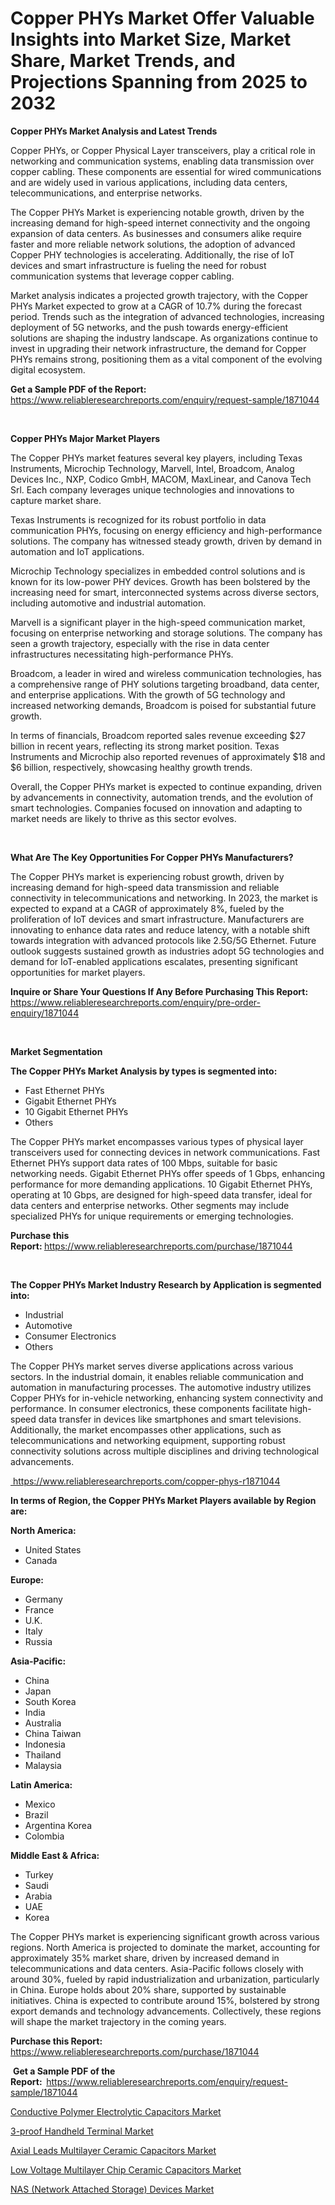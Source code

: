 <p><h1>Copper PHYs Market Offer Valuable Insights into Market Size, Market Share, Market Trends, and Projections Spanning from 2025 to 2032</h1></p><p><strong>Copper PHYs Market Analysis and Latest Trends</strong></p>
<p><p>Copper PHYs, or Copper Physical Layer transceivers, play a critical role in networking and communication systems, enabling data transmission over copper cabling. These components are essential for wired communications and are widely used in various applications, including data centers, telecommunications, and enterprise networks. </p><p>The Copper PHYs Market is experiencing notable growth, driven by the increasing demand for high-speed internet connectivity and the ongoing expansion of data centers. As businesses and consumers alike require faster and more reliable network solutions, the adoption of advanced Copper PHY technologies is accelerating. Additionally, the rise of IoT devices and smart infrastructure is fueling the need for robust communication systems that leverage copper cabling.</p><p>Market analysis indicates a projected growth trajectory, with the Copper PHYs Market expected to grow at a CAGR of 10.7% during the forecast period. Trends such as the integration of advanced technologies, increasing deployment of 5G networks, and the push towards energy-efficient solutions are shaping the industry landscape. As organizations continue to invest in upgrading their network infrastructure, the demand for Copper PHYs remains strong, positioning them as a vital component of the evolving digital ecosystem.</p></p>
<p><strong>Get a Sample PDF of the Report:&nbsp;</strong> <a href="https://www.reliableresearchreports.com/enquiry/request-sample/1871044?utm_campaign=123&utm_medium=2&utm_source=Github&utm_content=ia&utm_term=07042025&utm_id=copper-phys">https://www.reliableresearchreports.com/enquiry/request-sample/1871044</a></p>
<p>&nbsp;</p>
<p><strong>Copper PHYs Major Market Players</strong></p>
<p><p>The Copper PHYs market features several key players, including Texas Instruments, Microchip Technology, Marvell, Intel, Broadcom, Analog Devices Inc., NXP, Codico GmbH, MACOM, MaxLinear, and Canova Tech Srl. Each company leverages unique technologies and innovations to capture market share.</p><p>Texas Instruments is recognized for its robust portfolio in data communication PHYs, focusing on energy efficiency and high-performance solutions. The company has witnessed steady growth, driven by demand in automation and IoT applications. </p><p>Microchip Technology specializes in embedded control solutions and is known for its low-power PHY devices. Growth has been bolstered by the increasing need for smart, interconnected systems across diverse sectors, including automotive and industrial automation.</p><p>Marvell is a significant player in the high-speed communication market, focusing on enterprise networking and storage solutions. The company has seen a growth trajectory, especially with the rise in data center infrastructures necessitating high-performance PHYs.</p><p>Broadcom, a leader in wired and wireless communication technologies, has a comprehensive range of PHY solutions targeting broadband, data center, and enterprise applications. With the growth of 5G technology and increased networking demands, Broadcom is poised for substantial future growth.</p><p>In terms of financials, Broadcom reported sales revenue exceeding $27 billion in recent years, reflecting its strong market position. Texas Instruments and Microchip also reported revenues of approximately $18 and $6 billion, respectively, showcasing healthy growth trends.</p><p>Overall, the Copper PHYs market is expected to continue expanding, driven by advancements in connectivity, automation trends, and the evolution of smart technologies. Companies focused on innovation and adapting to market needs are likely to thrive as this sector evolves.</p></p>
<p>&nbsp;</p>
<p><strong>What Are The Key Opportunities For Copper PHYs Manufacturers?</strong></p>
<p><p>The Copper PHYs market is experiencing robust growth, driven by increasing demand for high-speed data transmission and reliable connectivity in telecommunications and networking. In 2023, the market is expected to expand at a CAGR of approximately 8%, fueled by the proliferation of IoT devices and smart infrastructure. Manufacturers are innovating to enhance data rates and reduce latency, with a notable shift towards integration with advanced protocols like 2.5G/5G Ethernet. Future outlook suggests sustained growth as industries adopt 5G technologies and demand for IoT-enabled applications escalates, presenting significant opportunities for market players.</p></p>
<p><strong>Inquire or Share Your Questions If Any Before Purchasing This Report:</strong> <a href="https://www.reliableresearchreports.com/enquiry/pre-order-enquiry/1871044?utm_campaign=123&utm_medium=2&utm_source=Github&utm_content=ia&utm_term=07042025&utm_id=copper-phys">https://www.reliableresearchreports.com/enquiry/pre-order-enquiry/1871044</a></p>
<p>&nbsp;</p>
<p><strong>Market Segmentation</strong></p>
<p><strong>The Copper PHYs Market Analysis by types is segmented into:</strong></p>
<p><ul><li>Fast Ethernet PHYs</li><li>Gigabit Ethernet PHYs</li><li>10 Gigabit Ethernet PHYs</li><li>Others</li></ul></p>
<p><p>The Copper PHYs market encompasses various types of physical layer transceivers used for connecting devices in network communications. Fast Ethernet PHYs support data rates of 100 Mbps, suitable for basic networking needs. Gigabit Ethernet PHYs offer speeds of 1 Gbps, enhancing performance for more demanding applications. 10 Gigabit Ethernet PHYs, operating at 10 Gbps, are designed for high-speed data transfer, ideal for data centers and enterprise networks. Other segments may include specialized PHYs for unique requirements or emerging technologies.</p></p>
<p><strong>Purchase this Report:&nbsp;</strong><a href="https://www.reliableresearchreports.com/purchase/1871044?utm_campaign=123&utm_medium=2&utm_source=Github&utm_content=ia&utm_term=07042025&utm_id=copper-phys">https://www.reliableresearchreports.com/purchase/1871044</a></p>
<p>&nbsp;</p>
<p><strong>The Copper PHYs Market Industry Research by Application is segmented into:</strong></p>
<p><ul><li>Industrial</li><li>Automotive</li><li>Consumer Electronics</li><li>Others</li></ul></p>
<p><p>The Copper PHYs market serves diverse applications across various sectors. In the industrial domain, it enables reliable communication and automation in manufacturing processes. The automotive industry utilizes Copper PHYs for in-vehicle networking, enhancing system connectivity and performance. In consumer electronics, these components facilitate high-speed data transfer in devices like smartphones and smart televisions. Additionally, the market encompasses other applications, such as telecommunications and networking equipment, supporting robust connectivity solutions across multiple disciplines and driving technological advancements.</p></p>
<p><a href="https://www.reliableresearchreports.com/copper-phys-r1871044?utm_campaign=123&utm_medium=2&utm_source=Github&utm_content=ia&utm_term=07042025&utm_id=copper-phys">&nbsp;https://www.reliableresearchreports.com/copper-phys-r1871044</a></p>
<p><strong>In terms of Region, the Copper PHYs Market Players available by Region are:</strong></p>
<p>
    <p> <strong> North America: </strong>
        <ul>
            <li>United States</li>
            <li>Canada</li>
        </ul>
        </p> 
    <p> <strong> Europe: </strong>
        <ul>
            <li>Germany</li>
            <li>France</li>
            <li>U.K.</li>
            <li>Italy</li>
            <li>Russia</li>
        </ul>
        </p> 
    <p> <strong> Asia-Pacific: </strong>
        <ul>
            <li>China</li>
            <li>Japan</li>
            <li>South Korea</li>
            <li>India</li>
            <li>Australia</li>
            <li>China Taiwan</li>
            <li>Indonesia</li>
            <li>Thailand</li>
            <li>Malaysia</li>
        </ul>
        </p> 
    <p> <strong> Latin America: </strong>
        <ul>
            <li>Mexico</li>
            <li>Brazil</li>
            <li>Argentina Korea</li>
            <li>Colombia</li>
        </ul>
        </p> 
    <p> <strong> Middle East & Africa: </strong>
        <ul>
            <li>Turkey</li>
            <li>Saudi</li>
            <li>Arabia</li>
            <li>UAE</li>
            <li>Korea</li>
        </ul>
    </p>
    </p>
<p><p>The Copper PHYs market is experiencing significant growth across various regions. North America is projected to dominate the market, accounting for approximately 35% market share, driven by increased demand in telecommunications and data centers. Asia-Pacific follows closely with around 30%, fueled by rapid industrialization and urbanization, particularly in China. Europe holds about 20% share, supported by sustainable initiatives. China is expected to contribute around 15%, bolstered by strong export demands and technology advancements. Collectively, these regions will shape the market trajectory in the coming years.</p></p>
<p><strong>Purchase this Report: </strong><a href="https://www.reliableresearchreports.com/purchase/1871044?utm_campaign=123&utm_medium=2&utm_source=Github&utm_content=ia&utm_term=07042025&utm_id=copper-phys">https://www.reliableresearchreports.com/purchase/1871044</a></p>
<p>&nbsp;<strong>Get a Sample PDF of the Report:&nbsp;&nbsp;</strong><a href="https://www.reliableresearchreports.com/enquiry/request-sample/1871044?utm_campaign=123&utm_medium=2&utm_source=Github&utm_content=ia&utm_term=07042025&utm_id=copper-phys">https://www.reliableresearchreports.com/enquiry/request-sample/1871044</a></p>
<p><strong></strong></p>
<p><p><a href="https://github.com/zakkistuey/Market-Research-Report-List-1/blob/main/conductive-polymer-electrolytic-capacitors-market.md?utm_campaign=123&utm_medium=2&utm_source=Github&utm_content=ia&utm_term=07042025&utm_id=copper-phys">Conductive Polymer Electrolytic Capacitors Market</a></p><p><a href="https://github.com/reahmmunises/Market-Research-Report-List-1/blob/main/3-proof-handheld-terminal-market.md?utm_campaign=123&utm_medium=2&utm_source=Github&utm_content=ia&utm_term=07042025&utm_id=copper-phys">3-proof Handheld Terminal Market</a></p><p><a href="https://github.com/siertnamba7u/Market-Research-Report-List-1/blob/main/axial-leads-multilayer-ceramic-capacitors-market.md?utm_campaign=123&utm_medium=2&utm_source=Github&utm_content=ia&utm_term=07042025&utm_id=copper-phys">Axial Leads Multilayer Ceramic Capacitors Market</a></p><p><a href="https://github.com/pilukypalis/Market-Research-Report-List-1/blob/main/low-voltage-multilayer-chip-ceramic-capacitors-market.md?utm_campaign=123&utm_medium=2&utm_source=Github&utm_content=ia&utm_term=07042025&utm_id=copper-phys">Low Voltage Multilayer Chip Ceramic Capacitors Market</a></p><p><a href="https://github.com/jugutstam/Market-Research-Report-List-1/blob/main/nas-network-attached-storage-devices-market.md?utm_campaign=123&utm_medium=2&utm_source=Github&utm_content=ia&utm_term=07042025&utm_id=copper-phys">NAS (Network Attached Storage) Devices Market</a></p></p>